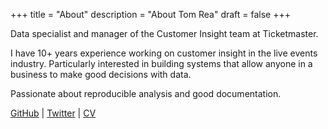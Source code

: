 +++
title = "About"
description = "About Tom Rea"
draft = false
+++

Data specialist and manager of the Customer Insight team at Ticketmaster.

I have 10+ years experience working on customer insight in the live events industry. Particularly interested in building systems that allow anyone in a business to make good decisions with data.

Passionate about reproducible analysis and good documentation.

[GitHub](https://github.com/thomasmarkrea/) | [Twitter](https://twitter.com/Thomasmarkrea) | [CV](https://docs.google.com/document/d/1NdS_QtoU8qwrcOks6tV96FUOw_rehXKpBGAE1kIuZP4/)
